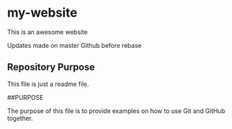 # my-website

This is an awesome website

Updates made on master Github before rebase
## Repository Purpose

This file is just a readme file.

##PURPOSE

The purpose of this file is to provide examples
on how to use Git and GitHub together.
